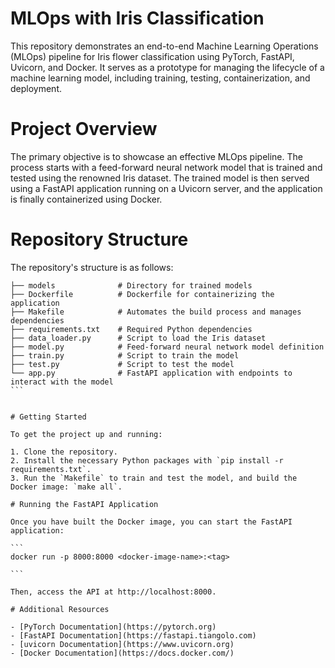 # MLOps with Iris Classification

This repository demonstrates an end-to-end Machine Learning Operations (MLOps) pipeline for Iris flower classification using PyTorch, FastAPI, Uvicorn, and Docker. It serves as a prototype for managing the lifecycle of a machine learning model, including training, testing, containerization, and deployment.

# Project Overview

The primary objective is to showcase an effective MLOps pipeline. The process starts with a feed-forward neural network model that is trained and tested using the renowned Iris dataset. The trained model is then served using a FastAPI application running on a Uvicorn server, and the application is finally containerized using Docker.


# Repository Structure

The repository's structure is as follows:

````
├── models              # Directory for trained models
├── Dockerfile          # Dockerfile for containerizing the application
├── Makefile            # Automates the build process and manages dependencies
├── requirements.txt    # Required Python dependencies
├── data_loader.py      # Script to load the Iris dataset
├── model.py            # Feed-forward neural network model definition
├── train.py            # Script to train the model
├── test.py             # Script to test the model
└── app.py              # FastAPI application with endpoints to interact with the model
```


# Getting Started

To get the project up and running:

1. Clone the repository.
2. Install the necessary Python packages with `pip install -r requirements.txt`.
3. Run the `Makefile` to train and test the model, and build the Docker image: `make all`.

# Running the FastAPI Application

Once you have built the Docker image, you can start the FastAPI application:

```
docker run -p 8000:8000 <docker-image-name>:<tag>

```

Then, access the API at http://localhost:8000.

# Additional Resources

- [PyTorch Documentation](https://pytorch.org)
- [FastAPI Documentation](https://fastapi.tiangolo.com)
- [uvicorn Documentation](https://www.uvicorn.org)
- [Docker Documentation](https://docs.docker.com/)


